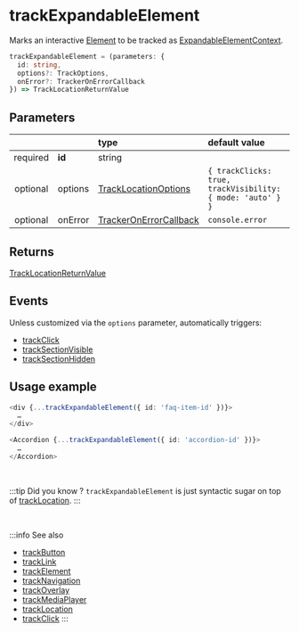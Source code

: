 # trackExpandableElement

Marks an interactive [Element](/tracking/core-concepts/elements.md#elements) to be tracked as [ExpandableElementContext](/taxonomy/location-contexts/ExpandanbleElementContext.md).

```typescript
trackExpandableElement = (parameters: {
  id: string,
  options?: TrackOptions,
  onError?: TrackerOnErrorCallback
}) => TrackLocationReturnValue
```

## Parameters
|          |         | type                                                                                   | default value
| :-:      | :--     | :--                                                                                    | :--           
| required | **id**  | string                                                                                 |
| optional | options | [TrackLocationOptions](/tracking/api-reference/general/TrackLocationOptions.md)     | `{ trackClicks: true, trackVisibility: { mode: 'auto' } }`
| optional | onError | [TrackerOnErrorCallback](/tracking/api-reference/general/TrackerOnErrorCallback.md) | `console.error`

## Returns
[TrackLocationReturnValue](/tracking/api-reference/general/TrackLocationReturnValue.md)

## Events
Unless customized via the `options` parameter, automatically triggers:

- [trackClick](/tracking/api-reference/event-trackers/trackClick.md)
- [trackSectionVisible](/tracking/api-reference/event-trackers/trackSectionVisible.md)
- [trackSectionHidden](/tracking/api-reference/event-trackers/trackSectionHidden.md)

## Usage example

```typescript jsx
<div {...trackExpandableElement({ id: 'faq-item-id' })}>
  …
</div>
```

```typescript jsx
<Accordion {...trackExpandableElement({ id: 'accordion-id' })}>
  …
</Accordion>
```

<br />

:::tip Did you know ?
`trackExpandableElement` is just syntactic sugar on top of [trackLocation](/tracking/api-reference/low-level/trackLocation.md).
:::

<br />


:::info See also
- [trackButton](trackButton)
- [trackLink](trackLink)
- [trackElement](trackNavigation)
- [trackNavigation](trackNavigation)
- [trackOverlay](trackOverlay)
- [trackMediaPlayer](trackMediaPlayer)
- [trackLocation](/tracking/api-reference/low-level/trackLocation.md)
- [trackClick](/tracking/api-reference/event-trackers/trackClick.md)
:::
